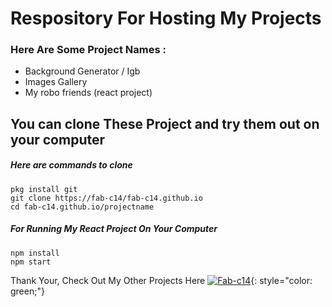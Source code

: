 # Respository For Hosting My Projects <br>
### Here Are Some Project Names \: <br>
- Background Generator / Igb
- Images Gallery
- My robo friends (react project)

## You can clone These Project and try them out on your computer
##### Here are commands to clone
  ```pkg install git``` <br>
  ```git clone https://fab-c14/fab-c14.github.io``` <br>
  ```cd fab-c14.github.io/projectname``` <br>
##### <i>For Running My React Project On Your Computer </i>
  ```npm install``` <br>
  ```npm start```<br>

Thank Your, Check Out My Other Projects Here [![Fab-c14](https://github.com)](https://github.com){: style="color: green;"}




